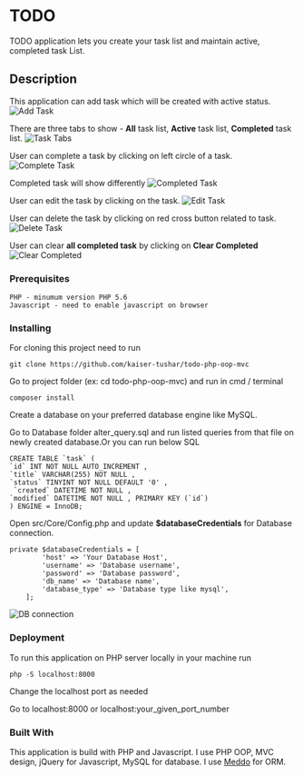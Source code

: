 # TODO

TODO application lets you create your task list and maintain active, completed task List.

## Description
This application can add task which will be
created with active status.
![Add Task](https://i.imgur.com/Rhsa4g8.png)

There are three tabs to show - **All** task list, **Active** task list, **Completed** task list.
![Task Tabs](https://i.imgur.com/HibBd0l.png) 

User can complete a task by clicking on left circle of a task. 
![Complete Task](https://i.imgur.com/HibBd0l.png)

Completed task will show differently
![Completed Task](https://i.imgur.com/CI01VDN.png)

User can edit the task by clicking on the task.
![Edit Task](https://i.imgur.com/bkbgw8i.png)

User can delete the task by clicking on red cross button related to task.
![Delete Task](https://i.imgur.com/Rhsa4g8.png)

User can clear **all completed task** by clicking on **Clear Completed**
![Clear Completed](https://i.imgur.com/5EH1Lcw.png)

### Prerequisites
```
PHP - minumum version PHP 5.6
Javascript - need to enable javascript on browser
```  

### Installing
 For cloning this project need to run
 ```
git clone https://github.com/kaiser-tushar/todo-php-oop-mvc
```
Go to project folder (ex: cd todo-php-oop-mvc) and run in cmd / terminal
```
composer install
```
Create a database on your preferred database engine like MySQL.

Go to Database folder alter_query.sql and run listed queries from that file on newly created database.Or you can run below SQL
```
CREATE TABLE `task` ( 
`id` INT NOT NULL AUTO_INCREMENT , 
`title` VARCHAR(255) NOT NULL , 
`status` TINYINT NOT NULL DEFAULT '0' ,
 `created` DATETIME NOT NULL , 
`modified` DATETIME NOT NULL , PRIMARY KEY (`id`)
) ENGINE = InnoDB;
```

Open src/Core/Config.php and update **$databaseCredentials** for Database connection.
```
private $databaseCredentials = [
        'host' => 'Your Database Host',
        'username' => 'Database username',
        'password' => 'Database password',
        'db_name' => 'Database name',
        'database_type' => 'Database type like mysql',
    ];
```
![DB connection](https://imgur.com/40IcQRN)

### Deployment
To run  this application on PHP server locally in your machine run

```
php -S localhost:8000
```
Change the localhost port as needed

Go to localhost:8000 or localhost:your_given_port_number

### Built With
This application is build with PHP and Javascript. I use PHP OOP, MVC design, jQuery for Javascript, MySQL for database. I use [Meddo](https://medoo.in/) for ORM.